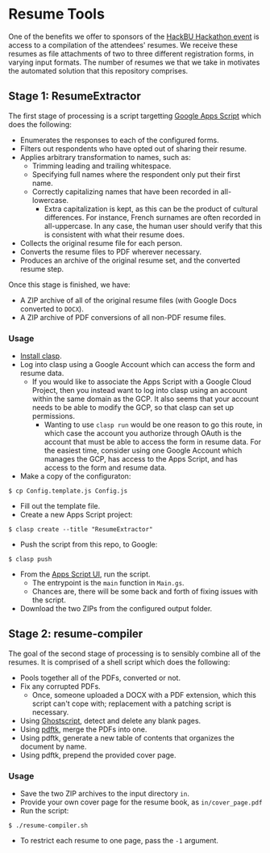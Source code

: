 # Resume Tools

One of the benefits we offer to sponsors of the [HackBU Hackathon event](https://hackbu.org/hackathons/) is access to a compilation of the attendees' resumes. We receive these resumes as file attachments of two to three different registration forms, in varying input formats. The number of resumes we that we take in motivates the automated solution that this repository comprises.

## Stage 1: ResumeExtractor

The first stage of processing is a script targetting [Google Apps Script](https://developers.google.com/apps-script) which does the following:

- Enumerates the responses to each of the configured forms.
- Filters out respondents who have opted out of sharing their resume.
- Applies arbitrary transformation to names, such as:
  - Trimming leading and trailing whitespace.
  - Specifying full names where the respondent only put their first name.
  - Correctly capitalizing names that have been recorded in all-lowercase.
    - Extra capitalization is kept, as this can be the product of cultural differences. For instance, French surnames are often recorded in all-uppercase. In any case, the human user should verify that this is consistent with what their resume does.
 - Collects the original resume file for each person.
 - Converts the resume files to PDF wherever necessary.
 - Produces an archive of the original resume set, and the converted resume step.

Once this stage is finished, we have:

- A ZIP archive of all of the original resume files (with Google Docs converted to `DOCX`).
- A ZIP archive of PDF conversions of all non-PDF resume files.

### Usage

- [Install clasp](https://github.com/google/clasp).
- Log into clasp using a Google Account which can access the form and resume data.
  - If you would like to associate the Apps Script with a Google Cloud Project, then you instead want to log into clasp using an account within the same domain as the GCP. It also seems that your account needs to be able to modify the GCP, so that clasp can set up permissions.
    - Wanting to use `clasp run` would be one reason to go this route, in which case the account you authorize through OAuth is the account that must be able to access the form in resume data. For the easiest time, consider using one Google Account which manages the GCP, has access to the Apps Script, and has access to the form and resume data.
- Make a copy of the configuraton:
```
$ cp Config.template.js Config.js
```
- Fill out the template file.
- Create a new Apps Script project:
```
$ clasp create --title "ResumeExtractor"
```
- Push the script from this repo, to Google:
```
$ clasp push
```
- From the [Apps Script UI](https://script.google.com/), run the script.
  - The entrypoint is the `main` function in `Main.gs`.
  - Chances are, there will be some back and forth of fixing issues with the script.
- Download the two ZIPs from the configured output folder.

## Stage 2: resume-compiler

The goal of the second stage of processing is to sensibly combine all of the resumes. It is comprised of a shell script which does the following:

- Pools together all of the PDFs, converted or not.
- Fix any corrupted PDFs.
  - Once, someone uploaded a DOCX with a PDF extension, which this script can't cope with; replacement with a patching script is necessary.
- Using [Ghostscript](https://ghostscript.com/), detect and delete any blank pages.
- Using [pdftk](https://www.pdflabs.com/tools/pdftk-the-pdf-toolkit/), merge the PDFs into one.
- Using pdftk, generate a new table of contents that organizes the document by name.
- Using pdftk, prepend the provided cover page.

### Usage

- Save the two ZIP archives to the input directory `in`.
- Provide your own cover page for the resume book, as `in/cover_page.pdf`
- Run the script:
```
$ ./resume-compiler.sh
```
  - To restrict each resume to one page, pass the `-1` argument.
